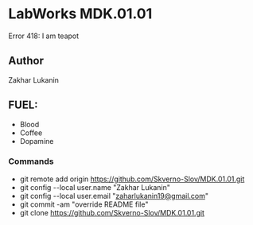 # LabWorks MDK.01.01
Error 418: I am teapot
## Author
Zakhar Lukanin
## FUEL:
* Blood
* Coffee
* Dopamine
### Commands
* git remote add origin https://github.com/Skverno-Slov/MDK.01.01.git
* git config --local user.name "Zakhar Lukanin"
* git config --local user.email "zaharlukanin19@gmail.com"
* git commit -am "override README file"
* git clone https://github.com/Skverno-Slov/MDK.01.01.git
